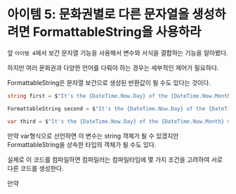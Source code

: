 # 아이템 5: 문화권별로 다른 문자열을 생성하려면 FormattableString을 사용하라

앞 `아이템 4`에서 보간 문자열 기능을 사용해서 변수와 서식을 결합하는 기능을 알아봤다.

하지만 여러 문화권과 다양한 언어를 다뤄야 하는 경우는 세부적인 제어가 필요하다.

FormattableString은 문자열 보간으로 생성된 반환값이 될 수도 있다는 것이다.

```cs
string first = $"It's the {DateTime.Now.Day} of the {DateTime.Now.Month} month";
```

```cs
FormattableString second = $"It's the {DateTime.Now.Day} of the {DateTime.Now.Month} month";
```

```cs
var third = $"It's the {DateTime.Now.Day} of the {DateTime.Now.Month} month";
```

만약 var형식으로 선언하면 이 변수는 string 객체가 될 수 있겠지만 FormattableString을 상속한 타입의 객체가 될 수도 있다.

실제로 이 코드를 컴파일하면 컴파일러는 컴파일타임에 몇 가지 조건을 고려하여 서로 다른 코드를 생성한다.

만약 
